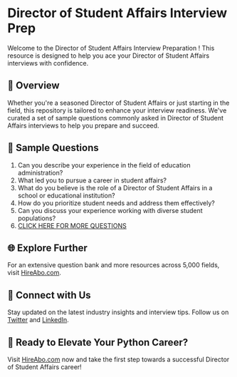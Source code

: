 # Director of Student Affairs Interview Prep

Welcome to the Director of Student Affairs Interview Preparation ! This resource is designed to help you ace your Director of Student Affairs interviews with confidence.

## 🚀 Overview

Whether you're a seasoned Director of Student Affairs or just starting in the field, this repository is tailored to enhance your interview readiness. We've curated a set of sample questions commonly asked in Director of Student Affairs interviews to help you prepare and succeed.

## 📝 Sample Questions

1. Can you describe your experience in the field of education administration?
2. What led you to pursue a career in student affairs?
3. What do you believe is the role of a Director of Student Affairs in a school or educational institution?
4. How do you prioritize student needs and address them effectively?
5. Can you discuss your experience working with diverse student populations?
6. [CLICK HERE FOR MORE QUESTIONS](https://hireabo.com/job/4_1_12/Director%20of%20Student%20Affairs)

## 🌐 Explore Further

For an extensive question bank and more resources across 5,000 fields, visit [HireAbo.com](https://www.hireabo.com).

## 📱 Connect with Us

Stay updated on the latest industry insights and interview tips. Follow us on [Twitter](https://twitter.com/hireabo) and [LinkedIn](https://www.linkedin.com/in/hire-abo-3609972a8/).

## 🚀 Ready to Elevate Your Python Career?

Visit [HireAbo.com](https://www.hireabo.com) now and take the first step towards a successful Director of Student Affairs career!